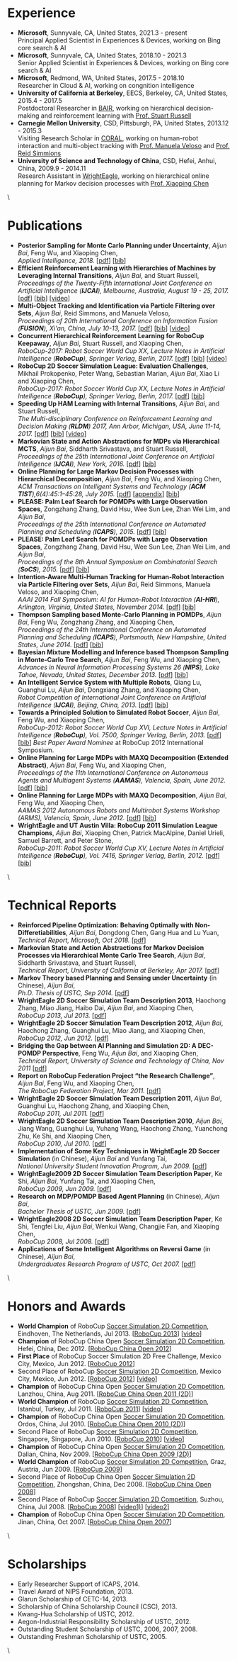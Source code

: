 # Experience

- **Microsoft**, Sunnyvale, CA, United States, 2021.3 - present\
  Principal Applied Scientist in Experiences \& Devices, working on Bing core search \& AI
- **Microsoft**, Sunnyvale, CA, United States, 2018.10 - 2021.3\
  Senior Applied Scientist in Experiences \& Devices, working on Bing core search \& AI
- **Microsoft**, Redmond, WA, United States, 2017.5 - 2018.10\
  Researcher in Cloud \& AI, working on congnition intelligence
- **University of California at Berkeley**, EECS, Berkeley, CA, United States, 2015.4 - 2017.5\
  Postdoctoral Researcher in [BAIR](http://bair.berkeley.edu/),
  working on hierarchical decision-making and reinforcement learning with [Prof. Stuart Russell](https://people.eecs.berkeley.edu/~russell/)
- **Carnegie Mellon University**, CSD, Pittsburgh, PA, United States, 2013.12 - 2015.3\
  Visiting Research Scholar in [CORAL](http://www.cs.cmu.edu/~coral/), working on human-robot interaction and multi-object tracking with [Prof. Manuela Veloso](http://www.cs.cmu.edu/~mmv/) and [Prof. Reid Simmions](http://www.cs.cmu.edu/~reids/)
- **University of Science and Technology of China**, CSD, Hefei, Anhui, China, 2009.9 - 2014.11\
  Research Assistant in [WrightEagle](https://wrighteagle2d.github.io/),
  working on hierarchical online planning for Markov decision processes with [Prof. Xiaoping Chen](http://ai.ustc.edu.cn/en/people/xpchen.php)

\

# Publications

- **Posterior Sampling for Monte Carlo Planning under Uncertainty**, _Aijun Bai_, Feng Wu, and Xiaoping Chen,\
  _Applied Intelligence, 2018._
  \[[pdf](publications/AI18-Bai.pdf)\]
  \[[bib](publications/AI18-Bai.bib)\]
- **Efficient Reinforcement Learning with Hierarchies of Machines by Leveraging Internal Transitions**, _Aijun Bai_, and Stuart Russell,\
  _Proceedings of the Twenty-Fifth International Joint Conference on Artificial Intelligence (**IJCAI**), Melbourne, Australia, August 19 - 25, 2017._
  \[[pdf](publications/IJCAI17-Bai.pdf)\]
  \[[bib](publications/IJCAI17-Bai.bib)\]
  \[[video](https://www.youtube.com/watch?v=ob249J8Kxi0)\]
- **Multi-Object Tracking and Identification via Particle Filtering over Sets**, _Aijun Bai_, Reid Simmons, and Manuela Veloso,\
  _Proceedings of 20th International Conference on Information Fusion (**FUSION**), Xi'an, China, July 10-13, 2017._
  \[[pdf](publications/FUSION17-Bai.pdf)\]
  \[[bib](publications/FUSION17-Bai.bib)\]
  \[[video](https://www.youtube.com/watch?v=M2VjS2tMNmg)\]
- **Concurrent Hierarchical Reinforcement Learning for RoboCup Keepaway**, _Aijun
  Bai_, Stuart Russell, and Xiaoping Chen,\
  _RoboCup-2017: Robot Soccer World Cup XX, Lecture Notes in
  Artificial Intelligence (**RoboCup**), Springer Verlag, Berlin, 2017._
  \[[pdf](publications/LNAI17-Bai.pdf)\]
  \[[bib](publications/LNAI17-Bai.bib)\]
  \[[video](https://www.youtube.com/watch?v=ob249J8Kxi0)\]
- **RoboCup 2D Soccer Simulation League: Evaluation Challenges**, Mikhail Prokopenko, Peter Wang, Sebastian Marian, _Aijun Bai_, Xiao Li and Xiaoping Chen,\
  _RoboCup-2017: Robot Soccer World Cup XX, Lecture Notes in
  Artificial Intelligence (**RoboCup**), Springer Verlag, Berlin, 2017._
  \[[pdf](publications/LNAI17-Prokopenko.pdf)\]
  \[[bib](publications/LNAI17-Prokopenko.bib)\]
- **Speeding Up HAM Learning with Internal Transitions**, _Aijun Bai_, and Stuart Russell,\
  _The Multi-disciplinary Conference on Reinforcement Learning and Decision Making (**RLDM**)
  2017, Ann Arbor, Michigan, USA, June 11-14, 2017._
  \[[pdf](publications/RLDM17-Bai.pdf)\]
  \[[bib](publications/RLDM17-Bai.bib)\]
  \[[video](https://www.youtube.com/watch?v=ob249J8Kxi0)\]
- **Markovian State and Action Abstractions for MDPs via Hierarchical
  MCTS**, _Aijun Bai_, Siddharth Srivastava, and Stuart Russell,\
  _Proceedings of the 25th International Joint Conference on
  Artificial Intelligence (**IJCAI**), New York, 2016._
  \[[pdf](publications/IJCAI16-Bai.pdf)\]
  \[[bib](publications/IJCAI16-Bai.bib)\]
- **Online Planning for Large Markov Decision Processes with
  Hierarchical Decomposition**, _Aijun Bai_, Feng Wu, and Xiaoping
  Chen,\
  _ACM Transactions on Intelligent Systems and Technology (**ACM
  TIST**),6(4):45:1–45:28, July 2015._
  \[[pdf](publications/TIST15-Bai.pdf)\]
  \[[appendix](publications/TIST15-Bai_app.pdf)\]
  \[[bib](publications/TIST15-Bai.bib)\]
- **PLEASE: Palm Leaf Search for POMDPs with Large Observation
  Spaces**, Zongzhang Zhang, David Hsu, Wee Sun Lee, Zhan Wei Lim, and
  _Aijun Bai_,\
  _Proceedings of the 25th International Conference on Automated
  Planning and Scheduling (**ICAPS**), 2015._
  \[[pdf](publications/ICAPS15-Zhang.pdf)\]
  \[[bib](publications/ICAPS15-Zhang.bib)\]
- **PLEASE: Palm Leaf Search for POMDPs with Large Observation
  Spaces**, Zongzhang Zhang, David Hsu, Wee Sun Lee, Zhan
  Wei Lim, and _Aijun Bai_,\
  _Proceedings of the 8th Annual Symposium on Combinatorial Search
  (**SoCS**), 2015._ \[[pdf](publications/SoCS15-Zhang.pdf)\]
  \[[bib](publications/SoCS15-Zhang.bib)\]
- **Intention-Aware Multi-Human Tracking for Human-Robot Interaction
  via Particle Filtering over Sets**, _Aijun Bai_, Reid Simmons,
  Manuela Veloso, and Xiaoping Chen,\
  _AAAI 2014 Fall Symposium: AI for Human-Robot Interaction (**AI-HRI**),
  Arlington, Virginia, United States, November 2014._
  \[[pdf](publications/AAAI14-Bai.pdf)\]
  \[[bib](publications/AAAI14-Bai.bib)\]
- **Thompson Sampling based Monte-Carlo Planning in POMDPs**, _Aijun
  Bai_, Feng Wu, Zongzhang Zhang, and Xiaoping Chen,\
  _Proceedings of the 24th International Conference on Automated
  Planning and Scheduling (**ICAPS**), Portsmouth, New Hampshire, United
  States, June 2014._ \[[pdf](publications/ICAPS14-Bai.pdf)\]
  \[[bib](publications/ICAPS14-Bai.bib)\]
- **Bayesian Mixture Modelling and Inference based Thompson Sampling
  in Monte-Carlo Tree Search**, _Aijun Bai_, Feng Wu, and Xiaoping
  Chen,\
  _Advances in Neural Information Processing Systems 26 (**NIPS**), Lake
  Tahoe, Nevada, United States, December 2013._
  \[[pdf](publications/NIPS13-Bai.pdf)\]
  \[[bib](publications/NIPS13-Bai.bib)\]
- **An Intelligent Service System with Multiple Robots**, Qiang Lu,
  Guanghui Lu, _Aijun Bai_, Dongxiang Zhang, and Xiaoping Chen,\
  _Robot Competition of International Joint Conference on Artificial
  Intelligence (**IJCAI**), Beijing, China, 2013._
  \[[pdf](publications/IJCAI13-Lu.pdf)\]
  \[[bib](publications/IJCAI13-Lu.bib)\]
- **Towards a Principled Solution to Simulated Robot Soccer**, _Aijun
  Bai_, Feng Wu, and Xiaoping Chen,\
  _RoboCup-2012: Robot Soccer World Cup XVI, Lecture Notes in
  Artificial Intelligence (**RoboCup**), Vol. 7500, Springer Verlag, Berlin, 2013._
  \[[pdf](publications/LNAI12-Bai.pdf)\]
  \[[bib](publications/LNAI12-Bai.bib)\]
  _Best Paper Award Nominee_ at RoboCup 2012
  International Symposium.
- **Online Planning for Large MDPs with MAXQ Decomposition (Extended Abstract)**,
  _Aijun Bai_, Feng Wu, and Xiaoping Chen,\
  _Proceedings of the 11th International Conference on Autonomous
  Agents and Multiagent Systems (**AAMAS**), Valencia, Spain, June 2012._
  \[[pdf](publications/AAMAS12-Bai.pdf)\]
  \[[bib](publications/AAMAS12-Bai.bib)\]
- **Online Planning for Large MDPs with MAXQ Decomposition**, _Aijun
  Bai_, Feng Wu, and Xiaoping Chen,\
  _AAMAS 2012 Autonomous Robots and Multirobot Systems Workshop
  (ARMS), Valencia, Spain, June 2012._
  \[[pdf](publications/ARMS12-Bai.pdf)\]
  \[[bib](publications/ARMS12-Bai.bib)\]
- **WrightEagle and UT Austin Villa: RoboCup 2011 Simulation League
  Champions**, _Aijun Bai_, Xiaoping Chen, Patrick MacAlpine, Daniel
  Urieli, Samuel Barrett, and Peter Stone,\
  _RoboCup-2011: Robot Soccer World Cup XV, Lecture Notes in
  Artificial Intelligence (**RoboCup**), Vol. 7416, Springer Verlag, Berlin, 2012._
  \[[pdf](publications/LNAI11-Bai.pdf)\]
  \[[bib](publications/LNAI11-Bai.bib)\]

\

# Technical Reports

- **Reinforced Pipeline Optimization: Behaving Optimally with Non-Differetiabilities**, _Aijun Bai_, Dongdong Chen, Gang Hua and Lu Yuan,\
  _Technical Report, Microsoft, Oct 2018._
  \[[pdf](publications/MS18-Bai.pdf)\]
- **Markovian State and Action Abstractions for Markov Decision Processes via Hierarchical Monte Carlo Tree Search**, _Aijun Bai_, Siddharth Srivastava, and Stuart Russell,\
  _Technical Report, University of California at Berkeley, Apr 2017._
  \[[pdf](publications/UCB17-Bai2.pdf)\]
- **Markov Theory based Planning and Sensing under Uncertainty** (in Chinese),
  _Aijun Bai_,\
  _Ph.D. Thesis of USTC, Sep 2014._
  \[[pdf](publications/USTC14-Bai.pdf)\]
- **WrightEagle 2D Soccer Simulation Team Description 2013**, Haochong Zhang, Miao Jiang, Haibo Dai, _Aijun Bai_, and Xiaoping Chen,\
  _RoboCup 2013, Jul 2013._
  \[[pdf](publications/WrightEagle2013_2D_Soccer_Simulation_Team_Description_Paper.pdf)\]
- **WrightEagle 2D Soccer Simulation Team Description 2012**, _Aijun Bai_, Haochong Zhang, Guanghui Lu, Miao Jiang, and Xiaoping Chen,\
  _RoboCup 2012, Jun 2012._
  \[[pdf](publications/WrightEagle2012_2D_Soccer_Simulation_Team_Description_Paper.pdf)\]
- **Bridging the Gap between AI Planning and Simulation 2D: A
  DEC-POMDP Perspective**, Feng Wu, _Aijun Bai_, and Xiaoping Chen,\
  _Technical Report, University of Science and Technology of China,
  Nov 2011_ \[[pdf](publications/USTC11-Wu.pdf)\]
- **Report on RoboCup Federation Project “the Research Challenge”**,
  _Aijun Bai_, Feng Wu, and Xiaoping Chen,\
  _The RoboCup Federation Project, Mar 2011._
  \[[pdf](publications/RoboCup11-Bai.pdf)\]
- **WrightEagle 2D Soccer Simulation Team Description 2011**, _Aijun Bai_, Guanghui Lu, Haochong Zhang, and Xiaoping Chen,\
  _RoboCup 2011, Jul 2011._
  \[[pdf](publications/WrightEagle2011_2D_Soccer_Simulation_Team_Description_Paper.pdf)\]
- **WrightEagle 2D Soccer Simulation Team Description 2010**, _Aijun Bai_, Jiang Wang, Guanghui Lu, Yuhang Wang, Haochong Zhang, Yuanchong Zhu, Ke Shi, and Xiaoping Chen,\
  _RoboCup 2010, Jul 2010._
  \[[pdf](publications/WrightEagle2010_2D_Soccer_Simulation_Team_Description_Paper.pdf)\]
- **Implementation of Some Key Techniques in WrightEagle 2D Soccer
  Simulation** (in Chinese), _Aijun Bai_ and Yunfang Tai,\
  _National University Student Innovation Program, Jun 2009._
  \[[pdf](publications/USTC09-BaiTai.pdf)\]
- **WrightEagle2009 2D Soccer Simulation Team Description Paper**, Ke Shi, _Aijun Bai_, Yunfang Tai, and Xiaoping Chen,\
  _RoboCup 2009, Jun 2009._
  \[[pdf](publications/WrightEagle2009_2D_Soccer_Simulation_Team_Description_Paper.pdf)\]
- **Research on MDP/POMDP Based Agent Planning** (in Chinese), _Aijun Bai_,\
  _Bachelor Thesis of USTC, Jun 2009._
  \[[pdf](publications/USTC09-Bai.pdf)\]
- **WrightEagle2008 2D Soccer Simulation Team Description Paper**, Ke Shi, Tengfei Liu, _Aijun Bai_, Wenkui Wang, Changjie Fan, and Xiaoping Chen,\
  _RoboCup 2008, Jul 2008._
  \[[pdf](publications/WrightEagle2008_2D_Soccer_Simulation_Team_Description_Paper.pdf)\]
- **Applications of Some Intelligent Algorithms on Reversi Game** (in Chinese),
  _Aijun Bai_,\
  _Undergraduates Research Program of USTC, Oct 2007._
  \[[pdf](publications/USTC07-Bai.pdf)\]

\

# Honors and Awards

- **World Champion** of RoboCup [Soccer Simulation 2D
  Competition](https://en.wikipedia.org/wiki/RoboCup_2D_Soccer_Simulation_League),
  Eindhoven, The Netherlands, Jul 2013. \[[RoboCup
  2013](http://www.robocup2013.org/)\]
  \[[video](https://www.youtube.com/watch?v=BoWoIc4IrtI&list=PL4BB027D8BB6A5EB3)\]
- **Champion** of RoboCup China Open [Soccer Simulation 2D
  Competition](https://en.wikipedia.org/wiki/RoboCup_2D_Soccer_Simulation_League),
  Hefei, China, Dec 2012. \[[RoboCup China Open
  2012](http://ai.ustc.edu.cn/rco/rco12/)\]
- **First Place** of RoboCup Soccer Simulation 2D Free Challenge,
  Mexico City, Mexico, Jun 2012. \[[RoboCup
  2012](http://www.robocup2012.org/)\]
- Second Place of RoboCup [Soccer Simulation 2D
  Competition](https://en.wikipedia.org/wiki/RoboCup_2D_Soccer_Simulation_League),
  Mexico City, Mexico, Jun 2012. \[[RoboCup
  2012](http://www.robocup2012.org/)\]
  \[[video](https://www.youtube.com/watch?v=cDhSjSYPvdE&index=2&list=PL4BB027D8BB6A5EB3)\]
- **Champion** of RoboCup China Open [Soccer Simulation 2D
  Competition](https://en.wikipedia.org/wiki/RoboCup_2D_Soccer_Simulation_League),
  Lanzhou, China, Aug 2011. \[[RoboCup China Open
  2011 (2D)](http://ai.ustc.edu.cn/rco/rco11/2d/results.html)\]
- **World Champion** of RoboCup [Soccer Simulation 2D
  Competition](https://en.wikipedia.org/wiki/RoboCup_2D_Soccer_Simulation_League),
  Istanbul, Turkey, Jul 2011. \[[RoboCup
  2011](http://www.robocup2011.org/)\]
  \[[video](https://www.youtube.com/watch?v=leNDA5tzUfk&index=3&list=PL4BB027D8BB6A5EB3)\]
- **Champion** of RoboCup China Open [Soccer Simulation 2D
  Competition](https://en.wikipedia.org/wiki/RoboCup_2D_Soccer_Simulation_League),
  Ordos, China, Jul 2010. \[[RoboCup China Open
  2010 (2D)](http://ai.ustc.edu.cn/rco/rco10/2d/results.html)\]
- Second Place of RoboCup [Soccer Simulation 2D
  Competition](https://en.wikipedia.org/wiki/RoboCup_2D_Soccer_Simulation_League),
  Singapore, Singapore, Jun 2010. \[[RoboCup
  2010](http://www.robocup2010.org/)\]
  \[[video](https://www.youtube.com/watch?v=BVWkndHk3AE&index=4&list=PL4BB027D8BB6A5EB3)\]
- **Champion** of RoboCup China Open [Soccer Simulation 2D
  Competition](https://en.wikipedia.org/wiki/RoboCup_2D_Soccer_Simulation_League),
  Dalian, China, Nov 2009. \[[RoboCup China Open
  2009 (2D)](http://ai.ustc.edu.cn/rco/rco09/2d/results.html)\]
- **World Champion** of RoboCup [Soccer Simulation 2D
  Competition](https://en.wikipedia.org/wiki/RoboCup_2D_Soccer_Simulation_League),
  Graz, Austria, Jun 2009. \[[RoboCup
  2009](http://www.robocup2009.org/)\]
- Second Place of RoboCup China Open [Soccer Simulation 2D
  Competition](https://en.wikipedia.org/wiki/RoboCup_2D_Soccer_Simulation_League),
  Zhongshan, China, Dec 2008. \[[RoboCup China Open
  2008](http://ai.ustc.edu.cn/rco/rco08/)\]
- Second Place of RoboCup [Soccer Simulation 2D
  Competition](https://en.wikipedia.org/wiki/RoboCup_2D_Soccer_Simulation_League),
  Suzhou, China, Jul 2008. \[[RoboCup
  2008](http://www.robocup-cn.org/)\]
  \[[video1)](https://www.youtube.com/watch?v=XDGJMBwF1Vs&list=PL4BB027D8BB6A5EB3&index=7)\]
  \[[video2](https://www.youtube.com/watch?v=w1c_8TWX8dY&index=6&list=PL4BB027D8BB6A5EB3)\]
- **Champion** of RoboCup China Open [Soccer Simulation 2D
  Competition](https://en.wikipedia.org/wiki/RoboCup_2D_Soccer_Simulation_League),
  Jinan, China, Oct 2007. \[[RoboCup China Open
  2007](http://ai.ustc.edu.cn/rco/rco07/)\]

\

# Scholarships

- Early Researcher Support of ICAPS, 2014.
- Travel Award of NIPS Foundation, 2013.
- Glarun Scholarship of CETC-14, 2013.
- Scholarship of China Scholarship Council (CSC), 2013.
- Kwang-Hua Scholarship of USTC, 2012.
- Aegon-Industrial Responsibility Scholarship of USTC, 2012.
- Outstanding Student Scholarship of USTC, 2006, 2007, 2008.
- Outstanding Freshman Scholarship of USTC, 2005.

\
